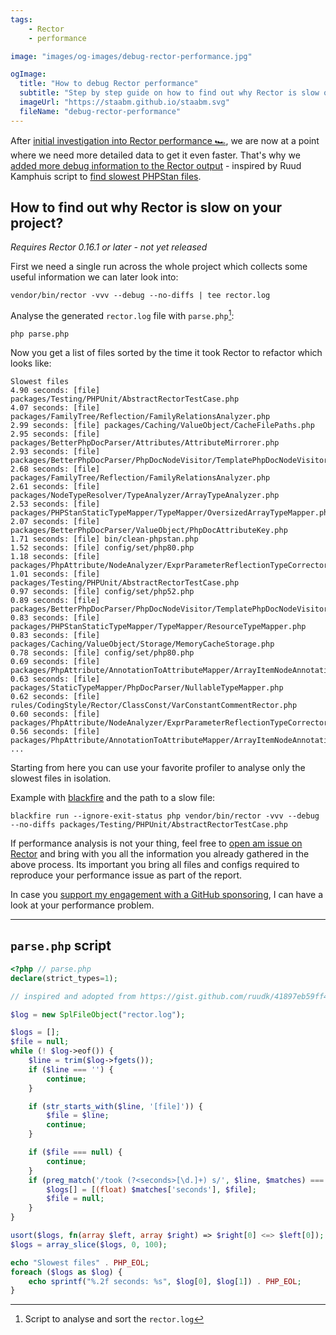 ```yaml
---
tags:
    - Rector
    - performance

image: "images/og-images/debug-rector-performance.jpg"

ogImage:
  title: "How to debug Rector performance"
  subtitle: "Step by step guide on how to find out why Rector is slow on your project"
  imageUrl: "https://staabm.github.io/staabm.svg"
  fileName: "debug-rector-performance"
---
```


After [initial investigation into Rector performance 🏎️](https://staabm.github.io/2023/05/06/racing-rector.html), we are now at a point where we need more detailed data to get it even faster.
That's why we [added more debug information to the Rector output](https://github.com/rectorphp/rector-src/pull/3785) - inspired by Ruud Kamphuis script to [find slowest PHPStan files](https://gist.github.com/ruudk/41897eb59ff497b271fc9fa3c7d5fb27).

## How to find out why Rector is slow on your project?

_Requires Rector 0.16.1 or later - not yet released_

First we need a single run across the whole project which collects some useful information we can later look into:

```
vendor/bin/rector -vvv --debug --no-diffs | tee rector.log
```

Analyse the generated `rector.log` file with `parse.php`[^parseSource]:
```
php parse.php
```

Now you get a list of files sorted by the time it took Rector to refactor which looks like:

```
Slowest files
4.90 seconds: [file] packages/Testing/PHPUnit/AbstractRectorTestCase.php
4.07 seconds: [file] packages/FamilyTree/Reflection/FamilyRelationsAnalyzer.php
2.99 seconds: [file] packages/Caching/ValueObject/CacheFilePaths.php
2.95 seconds: [file] packages/BetterPhpDocParser/Attributes/AttributeMirrorer.php
2.93 seconds: [file] packages/BetterPhpDocParser/PhpDocNodeVisitor/TemplatePhpDocNodeVisitor.php
2.68 seconds: [file] packages/FamilyTree/Reflection/FamilyRelationsAnalyzer.php
2.61 seconds: [file] packages/NodeTypeResolver/TypeAnalyzer/ArrayTypeAnalyzer.php
2.53 seconds: [file] packages/PHPStanStaticTypeMapper/TypeMapper/OversizedArrayTypeMapper.php
2.07 seconds: [file] packages/BetterPhpDocParser/ValueObject/PhpDocAttributeKey.php
1.71 seconds: [file] bin/clean-phpstan.php
1.52 seconds: [file] config/set/php80.php
1.18 seconds: [file] packages/PhpAttribute/NodeAnalyzer/ExprParameterReflectionTypeCorrector.php
1.01 seconds: [file] packages/Testing/PHPUnit/AbstractRectorTestCase.php
0.97 seconds: [file] config/set/php52.php
0.89 seconds: [file] packages/BetterPhpDocParser/PhpDocNodeVisitor/TemplatePhpDocNodeVisitor.php
0.83 seconds: [file] packages/PHPStanStaticTypeMapper/TypeMapper/ResourceTypeMapper.php
0.83 seconds: [file] packages/Caching/ValueObject/Storage/MemoryCacheStorage.php
0.78 seconds: [file] config/set/php80.php
0.69 seconds: [file] packages/PhpAttribute/AnnotationToAttributeMapper/ArrayItemNodeAnnotationToAttributeMapper.php
0.63 seconds: [file] packages/StaticTypeMapper/PhpDocParser/NullableTypeMapper.php
0.62 seconds: [file] rules/CodingStyle/Rector/ClassConst/VarConstantCommentRector.php
0.60 seconds: [file] packages/PhpAttribute/NodeAnalyzer/ExprParameterReflectionTypeCorrector.php
0.56 seconds: [file] packages/PhpAttribute/AnnotationToAttributeMapper/ArrayItemNodeAnnotationToAttributeMapper.php
...
```

Starting from here you can use your favorite profiler to analyse only the slowest files in isolation.

Example with [blackfire](https://blackfire.io/) and the path to a slow file:
```
blackfire run --ignore-exit-status php vendor/bin/rector -vvv --debug --no-diffs packages/Testing/PHPUnit/AbstractRectorTestCase.php
```

If performance analysis is not your thing, feel free to [open am issue on Rector](https://github.com/rectorphp/rector/issues/new/choose) and bring with you all the information you already gathered in the above process.
Its important you bring all files and configs required to reproduce your performance issue as part of the report.

In case you [support my engagement with a GitHub sponsoring](https://github.com/sponsors/staabm), I can have a look at your performance problem.

----

## `parse.php` script

[^parseSource]: Script to analyse and sort the `rector.log`

```php
<?php // parse.php
declare(strict_types=1);

// inspired and adopted from https://gist.github.com/ruudk/41897eb59ff497b271fc9fa3c7d5fb27

$log = new SplFileObject("rector.log");

$logs = [];
$file = null;
while (! $log->eof()) {
    $line = trim($log->fgets());
    if ($line === '') {
        continue;
    }

    if (str_starts_with($line, '[file]')) {
        $file = $line;
        continue;
    }

    if ($file === null) {
        continue;
    }
    if (preg_match('/took (?<seconds>[\d.]+) s/', $line, $matches) === 1) {
        $logs[] = [(float) $matches['seconds'], $file];
        $file = null;
    }
}

usort($logs, fn(array $left, array $right) => $right[0] <=> $left[0]);
$logs = array_slice($logs, 0, 100);

echo "Slowest files" . PHP_EOL;
foreach ($logs as $log) {
    echo sprintf("%.2f seconds: %s", $log[0], $log[1]) . PHP_EOL;
}
```

